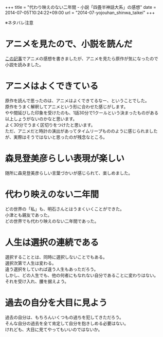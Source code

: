 +++
title = "代わり映えのない二年間 - 小説「四畳半神話大系」の感想"
date = 2014-07-05T10:24:22+09:00
url = "2014-07-yojouhan_shinwa_taikei"
+++

※ネタバレ注意

# アニメを見たので、小説を読んだ
[この記事](http://blog.5000164.jp/2014-07-yojouhan/)でアニメの感想を書きましたが、アニメを見たら原作が気になったので小説を読みました。

# アニメはよくできている
原作を読んで思ったのは、アニメはよくできてるなー、ということでした。  
原作をうまく解釈してアニメという形に合わせた感じがします。  
やや間延びした印象を受けたのも、1話30分で1クールという決まったものがある以上しょうがないのかなと思います。  
よく30分でうまく区切りをつけたと思います。  
ただ、アニメだと時計の演出があってタイムリープもののように感じられましたが、実際はそうではないと思ったのが残念なところ。

# 森見登美彦らしい表現が楽しい
随所に森見登美彦らしい言葉づかいが感じられて、楽しめました。

# 代わり映えのない二年間
どの世界の「私」も、明石さんとはうまくいくことができた。  
小津とも親友であった。  
どの世界でも代わり映えのない二年間であった。

# 人生は選択の連続である
選択することとは、同時に選択しないことでもある。  
選択次第で人生は変わる。  
違う選択をしていれば違う人生もあっただろう。  
しかし、どの人生でも、他の何者にもなれない自分であることに変わりはない。  
それを受け入れ、腰を据えよう。

# 過去の自分を大目に見よう
過去の自分は、もちろんいくつもの過ちを犯してきただろう。  
そんな自分の過去を全て肯定して自分を抱きしめる必要はない。  
けれども、大目に見てやってもいいのではないか。
